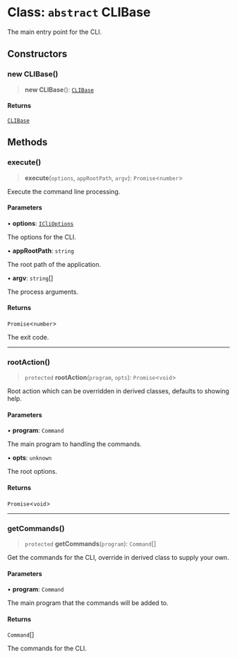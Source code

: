 # Class: `abstract` CLIBase

The main entry point for the CLI.

## Constructors

### new CLIBase()

> **new CLIBase**(): [`CLIBase`](CLIBase.md)

#### Returns

[`CLIBase`](CLIBase.md)

## Methods

### execute()

> **execute**(`options`, `appRootPath`, `argv`): `Promise`\<`number`\>

Execute the command line processing.

#### Parameters

• **options**: [`ICliOptions`](../interfaces/ICliOptions.md)

The options for the CLI.

• **appRootPath**: `string`

The root path of the application.

• **argv**: `string`[]

The process arguments.

#### Returns

`Promise`\<`number`\>

The exit code.

***

### rootAction()

> `protected` **rootAction**(`program`, `opts`): `Promise`\<`void`\>

Root action which can be overridden in derived classes, defaults to showing help.

#### Parameters

• **program**: `Command`

The main program to handling the commands.

• **opts**: `unknown`

The root options.

#### Returns

`Promise`\<`void`\>

***

### getCommands()

> `protected` **getCommands**(`program`): `Command`[]

Get the commands for the CLI, override in derived class to supply your own.

#### Parameters

• **program**: `Command`

The main program that the commands will be added to.

#### Returns

`Command`[]

The commands for the CLI.
